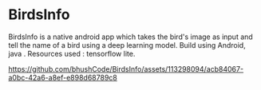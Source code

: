 # BirdsInfo
BirdsInfo is a native android app which takes the bird's image as input and tell the name of a bird using a deep learning model. Build using Android, java . Resources used : tensorflow lite.



https://github.com/bhushCode/BirdsInfo/assets/113298094/acb84067-a0bc-42a6-a8ef-e898d68789c8


